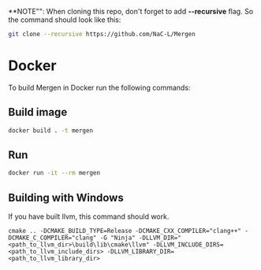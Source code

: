 
**NOTE"": When cloning this repo, don't forget to add **--recursive** flag. 
So the command should look like this:

```bash
git clone --recursive https://github.com/NaC-L/Mergen
```

# Docker

To build Mergen in Docker run the following commands:

## Build image

```bash
docker build . -t mergen
```

## Run

```bash
docker run -it --rm mergen
```


## Building with Windows
If you have built llvm, this command should work.
```
cmake .. -DCMAKE_BUILD_TYPE=Release -DCMAKE_CXX_COMPILER="clang++" -DCMAKE_C_COMPILER="clang" -G "Ninja" -DLLVM_DIR="<path_to_llvm_dir>\build\lib\cmake\llvm" -DLLVM_INCLUDE_DIRS=<path_to_llvm_include_dirs> -DLLVM_LIBRARY_DIR=<path_to_llvm_library_dir>
```